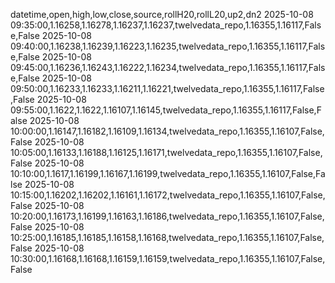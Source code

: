 datetime,open,high,low,close,source,rollH20,rollL20,up2,dn2
2025-10-08 09:35:00,1.16258,1.16278,1.16237,1.16237,twelvedata_repo,1.16355,1.16117,False,False
2025-10-08 09:40:00,1.16238,1.16239,1.16223,1.16235,twelvedata_repo,1.16355,1.16117,False,False
2025-10-08 09:45:00,1.16236,1.16243,1.16222,1.16234,twelvedata_repo,1.16355,1.16117,False,False
2025-10-08 09:50:00,1.16233,1.16233,1.16211,1.16221,twelvedata_repo,1.16355,1.16117,False,False
2025-10-08 09:55:00,1.1622,1.1622,1.16107,1.16145,twelvedata_repo,1.16355,1.16117,False,False
2025-10-08 10:00:00,1.16147,1.16182,1.16109,1.16134,twelvedata_repo,1.16355,1.16107,False,False
2025-10-08 10:05:00,1.16133,1.16188,1.16125,1.16171,twelvedata_repo,1.16355,1.16107,False,False
2025-10-08 10:10:00,1.1617,1.16199,1.16167,1.16199,twelvedata_repo,1.16355,1.16107,False,False
2025-10-08 10:15:00,1.16202,1.16202,1.16161,1.16172,twelvedata_repo,1.16355,1.16107,False,False
2025-10-08 10:20:00,1.16173,1.16199,1.16163,1.16186,twelvedata_repo,1.16355,1.16107,False,False
2025-10-08 10:25:00,1.16185,1.16185,1.16158,1.16168,twelvedata_repo,1.16355,1.16107,False,False
2025-10-08 10:30:00,1.16168,1.16168,1.16159,1.16159,twelvedata_repo,1.16355,1.16107,False,False
